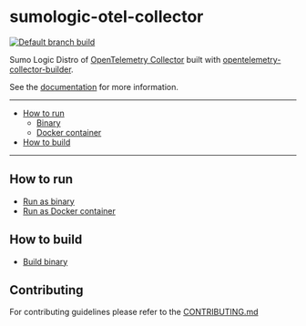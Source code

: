 # sumologic-otel-collector

[![Default branch build](https://github.com/SumoLogic/sumologic-otel-collector/actions/workflows/dev_builds.yml/badge.svg)](https://github.com/SumoLogic/sumologic-otel-collector/actions/workflows/dev_builds.yml)

Sumo Logic Distro of [OpenTelemetry Collector][otc_link] built with
[opentelemetry-collector-builder][otc_builder_link].

See the [documentation](docs/README.md) for more information.

[otc_link]: https://github.com/open-telemetry/opentelemetry-collector
[otc_builder_link]: https://github.com/open-telemetry/opentelemetry-collector-builder

---

- [How to run](#how-to-run)
  - [Binary](#binary)
  - [Docker container](#docker-container)
- [How to build](#how-to-build)

---
## How to run

- [Run as binary](./docs/HowToRun.md#binary)
- [Run as Docker container](./docs/HowToRun.md#docker-container)

## How to build

- [Build binary](./CONTRIBUTING.md#how-to-build)

## Contributing

For contributing guidelines please refer to the [CONTRIBUTING.md](./CONTRIBUTING.md)